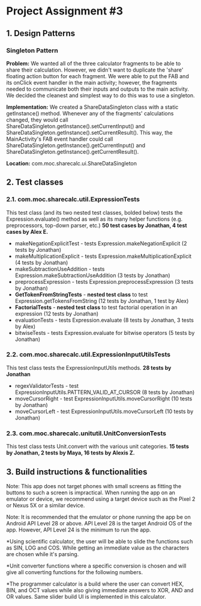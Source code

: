 # Project Assignment #3

## 1. Design Patterns

### Singleton Pattern

**Problem:** We wanted all of the three calculator fragments to be able to share their calculation. However, we didn't want to duplicate the 'share' floating action button for each fragment. We were able to put the FAB and its onClick event handler in the main activity; however, the fragments needed to communicate both their inputs and outputs to the main activity. We decided the cleanest and simplest way to do this was to use a singleton. 

**Implementation:** We created a ShareDataSingleton class with a static getInstance() method. Whenever any of the fragments' calculations changed, they would call ShareDataSingleton.getInstance().setCurrentInput() and ShareDataSingleton.getInstance().setCurrentResult(). This way, the MainActivity's FAB event handler could call ShareDataSingleton.getInstance().getCurrentInput() and ShareDataSingleton.getInstance().getCurrentResult().

**Location:** com.moc.sharecalc.ui.ShareDataSingleton

## 2. Test classes

### 2.1. com.moc.sharecalc.util.ExpressionTests 
This test class (and its two nested test classes, bolded below) tests the Expression.evaluate() method as well as its many helper functions (e.g. preprocessors, top-down parser, etc.) **50 test cases by Jonathan, 4 test cases by Alex E.**
* makeNegationExplicitTest - tests Expression.makeNegationExplicit (2 tests by Jonathan)
* makeMultiplicationExplicit - tests Expression.makeMultiplicationExplicit (4 tests by Jonathan)
* makeSubtractionUseAddition - tests Expression.makeSubtractionUseAddition (3 tests by Jonathan)
* preprocessExpression - tests Expression.preprocessExpression (3 tests by Jonathan)
* **GetTokenFromStringTests** - **nested test class** to test Expression.getTokensFromString (12 tests by Jonathan, 1 test by Alex)
* **FactorialTests** - **nested test class** to test factorial operation in an expression (12 tests by Jonathan)
* evaluationTests - tests Expression.evaluate (8 tests by Jonathan, 3 tests by Alex)
* bitwiseTests - tests Expression.evaluate for bitwise operators (5 tests by Jonathan)

### 2.2. com.moc.sharecalc.util.ExpressionInputUtilsTests
This test class tests the ExpressionInputUtils methods. **28 tests by Jonathan**
* regexValidatorTests - test ExpressionInputUtils.PATTERN_VALID_AT_CURSOR (8 tests by Jonathan)
* moveCursorRight - test ExpressionInputUtils.moveCursorRight (10 tests by Jonathan)
* moveCursorLeft - test ExpressionInputUtils.moveCursorLeft (10 tests by Jonathan)

### 2.3. com.moc.sharecalc.unitutil.UnitConversionTests
This test class tests Unit.convert with the various unit categories.
**15 tests by Jonathan, 2 tests by Maya, 16 tests by Alexis Z.**

  

## 3. Build instructions & functionalities
Note: This app does not target phones with small screens as fitting the buttons to such a screen is impractical. When running the app on an emulator or device, we recommend using a target device such as the Pixel 2 or Nexus 5X or a similar device.

Note: It is recommended that the emulator or phone running the app be on Android API Level 28 or above. API Level 28 is the target Android OS of the app. However, API Level 24 is the minimum to run the app.

*Using scientific calculator, the user will be able to slide the functions such as SIN, LOG and COS. While getting an immediate value as the characters are chosen while it's parsing. 

*Unit converter functions where a specific conversion is chosen and will give all converting functions for the following numbers.

*The programmer calculator is a build where the user can convert HEX, BIN, and OCT values while also giving immediate answers to XOR, AND and OR values. Same slider build UI is implemented in this calculator. 
